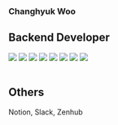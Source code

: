 ### Changhyuk Woo
## Backend Developer

<div >
	<img src="https://img.shields.io/badge/python-3670A0?style=for-the-badge&logo=python&logoColor=ffdd54" />
	<img src="https://img.shields.io/badge/java-%23ED8B00.svg?style=for-the-badge&logo=java&logoColor=white" />
	<img src="https://img.shields.io/badge/spring-%236DB33F.svg?style=for-the-badge&logo=spring&logoColor=white" />
	<img src="https://img.shields.io/badge/postgres-%23316192.svg?style=for-the-badge&logo=postgresql&logoColor=white" />
	<img src="https://img.shields.io/badge/redis-%23DD0031.svg?style=for-the-badge&logo=redis&logoColor=white" />
	<img src="https://img.shields.io/badge/mysql-000000?style=for-the-badge&logo=mysql&logoColor=white" />
	<img src="https://img.shields.io/badge/github%20actions-%232671E5.svg?style=for-the-badge&logo=githubactions&logoColor=white" />
	<img src="https://img.shields.io/badge/docker-%230db7ed.svg?style=for-the-badge&logo=docker&logoColor=white" />
	
</div>

<br>

## Others
Notion, Slack, Zenhub
